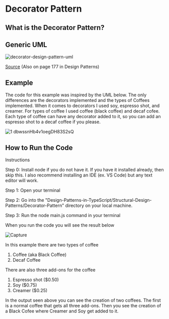 # Decorator Pattern

## What is the Decorator Pattern?

## Generic UML
![decorator-design-pattern-uml](https://github.com/Hagnap/Design-Patterns-in-TypeScript/assets/60297426/d4664096-73e8-44e9-b661-3463c2fd31c4)

[Source](http://coursegalaxy.com/design-patterns/decorator.html) (Also on page 177 in Design Patterns)

## Example

The code for this example was inspired by the UML below. The only differences are the decorators implemented and the types of Coffees implemented. When it comes to decorators I used soy, espresso shot, and creamer. For types of coffee I used coffee (black coffee) and decaf cofee. Each type of coffee can have any decorator added to it, so you can add an espresso shot to a decaf coffee if you please.

![1 dbwssnHb4v1oegDH83S2sQ](https://github.com/Hagnap/Design-Patterns-in-TypeScript/assets/60297426/a2af21d5-62fc-4148-86af-ff66f6377592)


## How to Run the Code
Instructions

Step 0: Install node if you do not have it. If you have it installed already, then skip this. I also recommend installing an IDE (ex. VS Code) but any text editor will work.

Step 1: Open your terminal

Step 2: Go into the "Design-Patterns-in-TypeScript/Structural-Design-Patterns/Decorator-Pattern" directory on your local machine.

Step 3: Run the node main.js command in your terminal

When you run the code you will see the result below

![Capture](https://github.com/Hagnap/Design-Patterns-in-TypeScript/assets/60297426/223877f2-a2c7-4c59-aa26-0ba40ae49d40)

In this example there are two types of coffee
  1) Coffee (aka Black Coffee)
  2) Decaf Coffee

There are also three add-ons for the coffee
  1) Espresso shot ($0.50)
  2) Soy ($0.75)
  3) Creamer ($0.25)

In the output seen above you can see the creation of two coffees. The first is a normal coffee that gets all three add-ons. Then you see the creation of a Black Cofee where Creamer and Soy get added to it.
